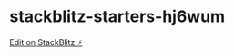 # stackblitz-starters-hj6wum

[Edit on StackBlitz ⚡️](https://stackblitz.com/edit/stackblitz-starters-hj6wum)